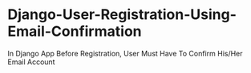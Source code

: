 # Django-User-Registration-Using-Email-Confirmation
In Django App Before Registration, User Must Have To Confirm His/Her Email Account
